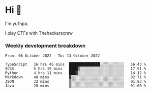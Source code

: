 # Hi 👋

I'm yu1hpa.

I play CTFs with Thehackerscrew

### Weekly development breakdown

<!--START_SECTION:waka-->

```text
From: 06 October 2022 - To: 13 October 2022

TypeScript   16 hrs 46 mins  ██████████████░░░░░░░░░░░   56.43 %
SCSS         5 hrs 19 mins   ████▒░░░░░░░░░░░░░░░░░░░░   17.91 %
Python       4 hrs 11 mins   ███▓░░░░░░░░░░░░░░░░░░░░░   14.12 %
Markdown     48 mins         ▓░░░░░░░░░░░░░░░░░░░░░░░░   02.71 %
JSON         32 mins         ▒░░░░░░░░░░░░░░░░░░░░░░░░   01.83 %
Java         28 mins         ▒░░░░░░░░░░░░░░░░░░░░░░░░   01.60 %
```

<!--END_SECTION:waka-->

